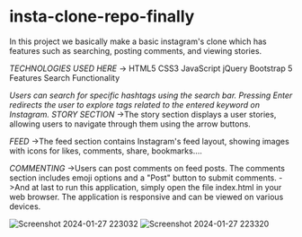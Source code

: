 # insta-clone-repo-finally 
In this project we basically make a basic instagram's clone  which has features such as searching, posting comments, and viewing stories.

*TECHNOLOGIES USED HERE*
->
HTML5
CSS3
JavaScript
jQuery
Bootstrap 5
Features
Search Functionality

*Users can search for specific hashtags using the search bar. Pressing Enter redirects the user to explore tags related to the entered keyword on Instagram.*
*STORY SECTION*
->The story section displays a  user stories, allowing users to navigate through them using the arrow buttons.

*FEED*
->The feed section contains Instagram's feed layout, showing images with icons for likes, comments, share, bookmarks....

*COMMENTING*
->Users can post comments on feed posts. The comments section includes emoji options and a "Post" button to submit comments.
->And at last to run this  application, simply open the  file index.html in your web browser. The application is responsive and can be viewed on various devices.

![Screenshot 2024-01-27 223032](https://github.com/journeyto0/insta-clone-repo-final/assets/142199357/30f7c296-5316-4d5f-97c3-03413c0389a7)
![Screenshot 2024-01-27 223320](https://github.com/journeyto0/insta-clone-repo-final/assets/142199357/f989430f-485e-4dba-9fa8-9e837767da59)
